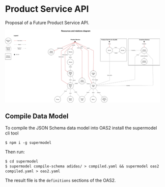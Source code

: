 # Product Service API
Proposal of a Future Product Service API.

![diagram](state-diagram.jpg)

## Compile Data Model
To compile the JSON Schema data model into OAS2 install the supermodel cli tool

```
$ npm i -g supermodel
```

Then run:

```
$ cd supermodel
$ supermodel compile-schema adidas/ > compiled.yaml && supermodel oas2 compiled.yaml > oas2.yaml
```

The result file is the `definitions` sections of the OAS2. 
